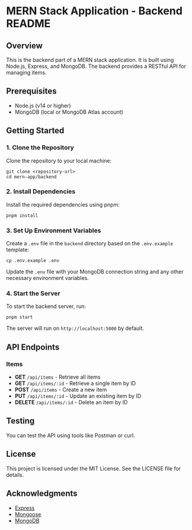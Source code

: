 # MERN Stack Application - Backend README

## Overview
This is the backend part of a MERN stack application. It is built using Node.js, Express, and MongoDB. The backend provides a RESTful API for managing items.

## Prerequisites
- Node.js (v14 or higher)
- MongoDB (local or MongoDB Atlas account)

## Getting Started

### 1. Clone the Repository
Clone the repository to your local machine:
```
git clone <repository-url>
cd mern-app/backend
```

### 2. Install Dependencies
Install the required dependencies using pnpm:
```
pnpm install
```

### 3. Set Up Environment Variables
Create a `.env` file in the `backend` directory based on the `.env.example` template:
```
cp .env.example .env
```
Update the `.env` file with your MongoDB connection string and any other necessary environment variables.

### 4. Start the Server
To start the backend server, run:
```
pnpm start
```
The server will run on `http://localhost:5000` by default.

## API Endpoints

### Items
- **GET** `/api/items` - Retrieve all items
- **GET** `/api/items/:id` - Retrieve a single item by ID
- **POST** `/api/items` - Create a new item
- **PUT** `/api/items/:id` - Update an existing item by ID
- **DELETE** `/api/items/:id` - Delete an item by ID

## Testing
You can test the API using tools like Postman or curl.

## License
This project is licensed under the MIT License. See the LICENSE file for details.

## Acknowledgments
- [Express](https://expressjs.com/)
- [Mongoose](https://mongoosejs.com/)
- [MongoDB](https://www.mongodb.com/)